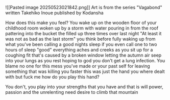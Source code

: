 ![[Pasted image 20250523021842.png]]
Art is from the series "Vagabond" written Takehiko Inoue published by Kodansha

How does this make you feel? You wake up on the wooden floor of your childhood room woken up by a storm with water pouring in from the roof pattering into the bucket the filled up three times over last night "At least it was not as bad as the last storm" you think before fully waking up from what you've been calling a good nights sleep if you even call one to two hours of sleep "good" everything aches and creeks as you sit up for a coughing fit that's caused by a broken window letting the autumn air seep into your lungs as you rest hoping to god you don't get a lung infection. You blame no one for this mess you've made or your past self for leaving something that was killing you faster this was just the hand you where dealt with but fuck me how do you play this hand? 

You don't, you play into your strengths that you have and that is will power, passion and the unrelenting need desire to climb that mountain